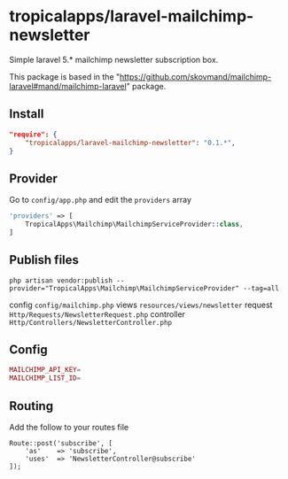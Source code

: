 # tropicalapps/laravel-mailchimp-newsletter

Simple laravel 5.* mailchimp newsletter subscription box.

This package is based in the "https://github.com/skovmand/mailchimp-laravel#mand/mailchimp-laravel" package.

## Install

```json
"require": {
    "tropicalapps/laravel-mailchimp-newsletter": "0.1.*",
}
```

## Provider

Go to ```config/app.php``` and edit the ```providers``` array

```php
'providers' => [
	TropicalApps\Mailchimp\MailchimpServiceProvider::class,
]
```

## Publish files

```
php artisan vendor:publish --provider="TropicalApps\Mailchimp\MailchimpServiceProvider" --tag=all
```

config     ```config/mailchimp.php```
views      ```resources/views/newsletter```
request    ```Http/Requests/NewsletterRequest.php```
controller ```Http/Controllers/NewsletterController.php```

## Config

```php
MAILCHIMP_API_KEY=
MAILCHIMP_LIST_ID=
```

## Routing

Add the follow to your routes file

```
Route::post('subscribe', [
    'as'    => 'subscribe',
    'uses'  => 'NewsletterController@subscribe'
]);
```

